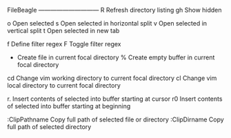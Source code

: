 FileBeagle
——————————
R	Refresh directory listing
gh	Show hidden

o	Open selected
s	Open selected in horizontal split
v	Open selected in vertical split
t	Open selected in new tab

f	Define filter regex
F	Toggle filter regex

+	Create file in current focal directory
%	Create empty buffer in current focal directory

cd	Change vim working directory to current focal directory
cl	Change vim local directory to current focal directory

r.	Insert contents of selected into buffer starting at cursor
r0	Insert contents of selected into buffer starting at beginning

:ClipPathname	Copy full path of selected file or directory
:ClipDirname	Copy full path of selected directory